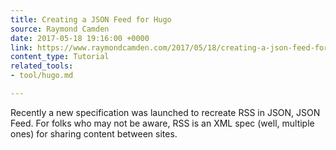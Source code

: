```yaml
---
title: Creating a JSON Feed for Hugo
source: Raymond Camden
date: 2017-05-18 19:16:00 +0000
link: https://www.raymondcamden.com/2017/05/18/creating-a-json-feed-for-hugo/
content_type: Tutorial
related_tools:
- tool/hugo.md

---
```

Recently a new specification was launched to recreate RSS in JSON, JSON Feed. For folks who may not be aware, RSS is an XML spec (well, multiple ones) for sharing content between sites.




